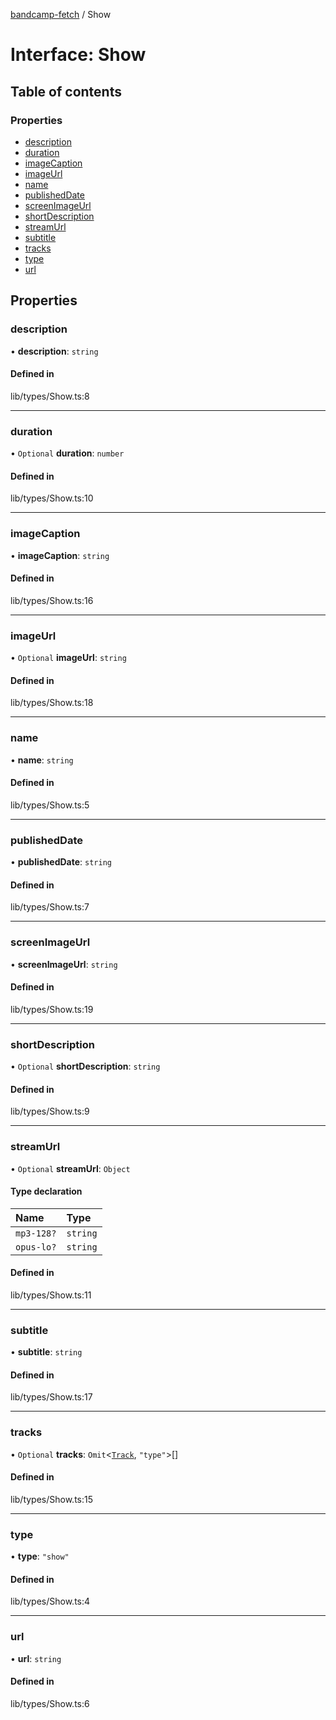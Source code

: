 [bandcamp-fetch](../README.md) / Show

# Interface: Show

## Table of contents

### Properties

- [description](Show.md#description)
- [duration](Show.md#duration)
- [imageCaption](Show.md#imagecaption)
- [imageUrl](Show.md#imageurl)
- [name](Show.md#name)
- [publishedDate](Show.md#publisheddate)
- [screenImageUrl](Show.md#screenimageurl)
- [shortDescription](Show.md#shortdescription)
- [streamUrl](Show.md#streamurl)
- [subtitle](Show.md#subtitle)
- [tracks](Show.md#tracks)
- [type](Show.md#type)
- [url](Show.md#url)

## Properties

### description

• **description**: `string`

#### Defined in

lib/types/Show.ts:8

___

### duration

• `Optional` **duration**: `number`

#### Defined in

lib/types/Show.ts:10

___

### imageCaption

• **imageCaption**: `string`

#### Defined in

lib/types/Show.ts:16

___

### imageUrl

• `Optional` **imageUrl**: `string`

#### Defined in

lib/types/Show.ts:18

___

### name

• **name**: `string`

#### Defined in

lib/types/Show.ts:5

___

### publishedDate

• **publishedDate**: `string`

#### Defined in

lib/types/Show.ts:7

___

### screenImageUrl

• **screenImageUrl**: `string`

#### Defined in

lib/types/Show.ts:19

___

### shortDescription

• `Optional` **shortDescription**: `string`

#### Defined in

lib/types/Show.ts:9

___

### streamUrl

• `Optional` **streamUrl**: `Object`

#### Type declaration

| Name | Type |
| :------ | :------ |
| `mp3-128?` | `string` |
| `opus-lo?` | `string` |

#### Defined in

lib/types/Show.ts:11

___

### subtitle

• **subtitle**: `string`

#### Defined in

lib/types/Show.ts:17

___

### tracks

• `Optional` **tracks**: `Omit`<[`Track`](Track.md), ``"type"``\>[]

#### Defined in

lib/types/Show.ts:15

___

### type

• **type**: ``"show"``

#### Defined in

lib/types/Show.ts:4

___

### url

• **url**: `string`

#### Defined in

lib/types/Show.ts:6

